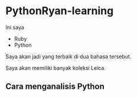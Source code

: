 # PythonRyan-learning
Ini saya

- Ruby 
- Python

Saya akan jadi yang terbaik di dua bahasa tersebut.

Saya akan memiliki banyak koleksi Leica.

## Cara menganalisis Python
